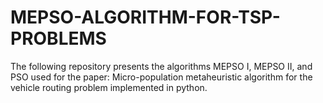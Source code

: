 # MEPSO-ALGORITHM-FOR-TSP-PROBLEMS
The following repository presents the algorithms MEPSO I, MEPSO II, and PSO used for the paper: Micro-population metaheuristic algorithm for the vehicle routing problem
implemented in python.
